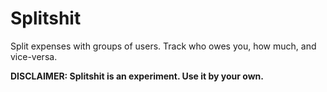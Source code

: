 # Splitshit

Split expenses with groups of users. Track who owes you, how much, and vice-versa.

**DISCLAIMER: Splitshit is an experiment. Use it by your own.**
